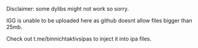 Disclaimer: some dylibs might not work so sorry. 

IGG is unable to be uploaded here as github doesnt allow files bigger than 25mb. 

Check out t.me/binnichtaktivsipas to inject it into ipa files. 
